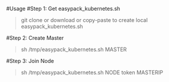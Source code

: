 #Usage
#Step 1: Get easypack_kubernetes.sh
>git clone or download or copy-paste to create local easypack_kubernetes.sh

#Step 2: Create Master
>sh /tmp/easypack_kubernetes.sh MASTER
  
#Step 3: Join Node
>sh /tmp/easypack_kubernetes.sh NODE token MASTERIP
